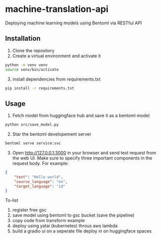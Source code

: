# machine-translation-api
Deploying machine learning models using Bentoml via RESTful API

## Installation
1. Clone the repository
2. Create a virtual environment and activate it
```bash
python -m venv venv
source venv/bin/activate
```
3. install dependencies from requirements.txt
```bash 
pip install -r requirements.txt
```

## Usage
1. Fetch model from huggingface hub and save it as a bentoml model
```bash
python src/save_model.py
```
2. Star the bentoml developement server
```bash
bentoml serve service:svc 
```
3. Open http://127.0.0.1:3000 in your browser and send test request from the web UI.
Make sure to specify three important components in the request body. For example:
```json
{
    "text": "Hello world",
    "source_language": "en",
    "target_language": "id"
}
```


To-list

1. register free gsc
2. save model using bentoml to gsc bucket (save the pipeline)
3. copy code from transform example
4. deploy using yatai (kubernetes) throus aws lambda
5. build a gradio ui on a seperate file deploy in on huggingface spaces